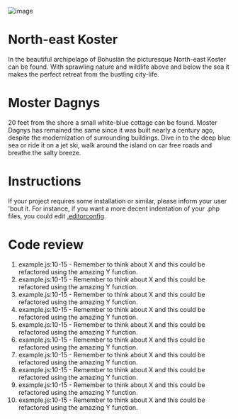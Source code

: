 ![image](https://64.media.tumblr.com/5313f4c87542698f6e146cc1c333210a/tumblr_mlo88g8ymk1s5bh5uo1_500.gifv)

# North-east Koster

In the beautiful archipelago of Bohuslän the picturesque North-east Koster can be found. With sprawling nature and wildlife above and below the sea it makes the perfect retreat from the bustling city-life. 

# Moster Dagnys

20 feet from the shore a small white-blue cottage can be found. Moster Dagnys has remained the same since it was built nearly a century ago, despite the modernization of surrounding buildings. Dive in to the deep blue sea or ride it on a jet ski, walk around the island on car free roads and breathe the salty breeze. 

# Instructions

If your project requires some installation or similar, please inform your user 'bout it. For instance, if you want a more decent indentation of your .php files, you could edit [.editorconfig]('/.editorconfig').

# Code review

1. example.js:10-15 - Remember to think about X and this could be refactored using the amazing Y function.
2. example.js:10-15 - Remember to think about X and this could be refactored using the amazing Y function.
3. example.js:10-15 - Remember to think about X and this could be refactored using the amazing Y function.
4. example.js:10-15 - Remember to think about X and this could be refactored using the amazing Y function.
5. example.js:10-15 - Remember to think about X and this could be refactored using the amazing Y function.
6. example.js:10-15 - Remember to think about X and this could be refactored using the amazing Y function.
7. example.js:10-15 - Remember to think about X and this could be refactored using the amazing Y function.
8. example.js:10-15 - Remember to think about X and this could be refactored using the amazing Y function.
9. example.js:10-15 - Remember to think about X and this could be refactored using the amazing Y function.
10. example.js:10-15 - Remember to think about X and this could be refactored using the amazing Y function.
